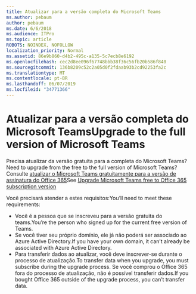 ```yaml
---
title: Atualizar para a versão completa do Microsoft Teams
ms.author: pebaum
author: pebaum
ms.date: 6/6/2018
ms.audience: ITPro
ms.topic: article
ROBOTS: NOINDEX, NOFOLLOW
localization_priority: Normal
ms.assetid: 86e9b860-d4b2-495c-a135-5c7ecb8e6192
ms.openlocfilehash: cec2d8ee096f67748bbb38f36c56fb20b586f840
ms.sourcegitcommit: 136b8209c52c2a05d0f2fdaab93b2cd92253fa2c
ms.translationtype: MT
ms.contentlocale: pt-BR
ms.lasthandoff: 06/07/2019
ms.locfileid: "34771366"
---
```

# <a name="upgrade-to-the-full-version-of-microsoft-teams"></a><span data-ttu-id="c085d-102">Atualizar para a versão completa do Microsoft Teams</span><span class="sxs-lookup"><span data-stu-id="c085d-102">Upgrade to the full version of Microsoft Teams</span></span>

<span data-ttu-id="c085d-103">Precisa atualizar da versão gratuita para a completa do Microsoft Teams?</span><span class="sxs-lookup"><span data-stu-id="c085d-103">Need to upgrade from the free to the full version of Microsoft Teams?</span></span> <span data-ttu-id="c085d-104">Consulte [atualizar o Microsoft Teams gratuitamente para a versão de assinatura do Office 365](https://docs.microsoft.com/microsoftteams/upgrade-freemium)</span><span class="sxs-lookup"><span data-stu-id="c085d-104">See [Upgrade Microsoft Teams free to Office 365 subscription version](https://docs.microsoft.com/microsoftteams/upgrade-freemium)</span></span>

<span data-ttu-id="c085d-105">Você precisará atender a estes requisitos:</span><span class="sxs-lookup"><span data-stu-id="c085d-105">You’ll need to meet these requirements:</span></span>
- <span data-ttu-id="c085d-106">Você é a pessoa que se inscreveu para a versão gratuita do teams.</span><span class="sxs-lookup"><span data-stu-id="c085d-106">You’re the person who signed up for the current free version of Teams.</span></span>
- <span data-ttu-id="c085d-107">Se você tiver seu próprio domínio, ele já não poderá ser associado ao Azure Active Directory.</span><span class="sxs-lookup"><span data-stu-id="c085d-107">If you have your own domain, it can’t already be associated with Azure Active Directory.</span></span>
- <span data-ttu-id="c085d-108">Para transferir dados ao atualizar, você deve inscrever-se durante o processo de atualização.</span><span class="sxs-lookup"><span data-stu-id="c085d-108">To transfer data when you upgrade, you must subscribe during the upgrade process.</span></span> <span data-ttu-id="c085d-109">Se você comprou o Office 365 fora do processo de atualização, não é possível transferir dados.</span><span class="sxs-lookup"><span data-stu-id="c085d-109">If you bought Office 365 outside of the upgrade process, you can’t transfer data.</span></span>


